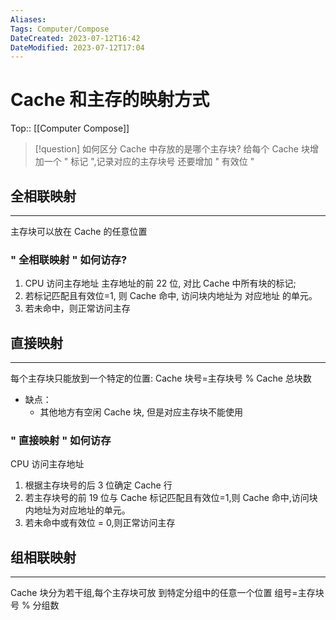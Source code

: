 ```yaml
---
Aliases: 
Tags: Computer/Compose 
DateCreated: 2023-07-12T16:42
DateModified: 2023-07-12T17:04
---
```

# Cache 和主存的映射方式
Top:: [[Computer Compose]]

> [!question] 如何区分 Cache 中存放的是哪个主存块?
> 给每个 Cache 块增加一个 " 标记 ",记录对应的主存块号
> 还要增加 " 有效位 "

## 全相联映射
---
主存块可以放在 Cache 的任意位置

### " 全相联映射 " 如何访存?

1. CPU 访问主存地址 主存地址的前 22 位, 对比 Cache 中所有块的标记;
2. 若标记匹配且有效位=1, 则 Cache 命中, 访问块内地址为 对应地址 的单元。
3. 若未命中，则正常访问主存

## 直接映射
---
每个主存块只能放到一个特定的位置:
Cache 块号=主存块号 % Cache 总块数

- 缺点：
	- 其他地方有空闲 Cache 块, 但是对应主存块不能使用

### " 直接映射 " 如何访存

CPU 访问主存地址
1. 根据主存块号的后 3 位确定 Cache 行
2. 若主存块号的前 19 位与 Cache 标记匹配且有效位=1,则 Cache 命中,访问块内地址为对应地址的单元。
3. 若未命中或有效位 = 0,则正常访问主存

## 组相联映射
---
Cache 块分为若干组,每个主存块可放
到特定分组中的任意一个位置
组号=主存块号 % 分组数
